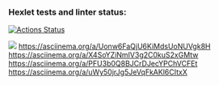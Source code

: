 ### Hexlet tests and linter status:
[![Actions Status](https://github.com/TasamayaNatalia/java-project-61/actions/workflows/hexlet-check.yml/badge.svg)](https://github.com/TasamayaNatalia/java-project-61/actions)

<a href="https://codeclimate.com/github/TasamayaNatalia/java-project-61/maintainability"><img src="https://api.codeclimate.com/v1/badges/9d8f2a81552be0dbc35c/maintainability" /></a>
https://asciinema.org/a/Uonw6FaQjU6KiMdsUoNUVgk8H
https://asciinema.org/a/X4SoYZiNmIV3g2C0kuS2xGMtw
https://asciinema.org/a/PFU3b0Q8BJCrDJecYPChVCFEt
https://asciinema.org/a/uWy50jrJg5JeVqFkAKl6CItxX

